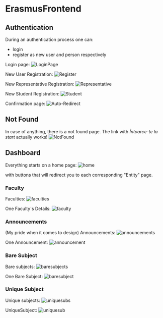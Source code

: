 # ErasmusFrontend

## Authentication
During an authentication process one can:
- login
- register as new user and person respectively

Login page:
![LoginPage](./README_MEDIA/loginPage.png)

New User Registration:
![Register](./README_MEDIA/register.png)

New Representative Registration:
![Representative](./README_MEDIA/representative.png)

New Student Registration:
![Student](./README_MEDIA/student.png)

Confirmation page:
![Auto-Redirect](./README_MEDIA/redirect.png)

## Not Found
In case of anything, there is a not found page.
The link with *Întoarce-te la start* actually works!
![NotFound](./README_MEDIA/notFound.png)

## Dashboard
Everything starts on a home page:
![home](./README_MEDIA/home.png)

with buttons that will redirect you to each corresponding "Entity" page.

### Faculty
Faculties:
![faculties](./README_MEDIA/faculties.png)

One Faculty's Details:
![faculty](./README_MEDIA/faculty.png)

### Announcements
(My pride when it comes to design)
Announcements:
![announcements](./README_MEDIA/announcements.png)

One Announcement:
![announcement](./README_MEDIA/announcement.png)

### Bare Subject
Bare subjects:
![baresubjects](./README_MEDIA/baresubjects.png)

One Bare Subject:
![baresubject](./README_MEDIA/baresubject.png)

### Unique Subject
Unique subjects:
![uniquesubs](./README_MEDIA/uniquesubs.png)

UniqueSubject:
![uniquesub](./README_MEDIA/uniquesub.png)


